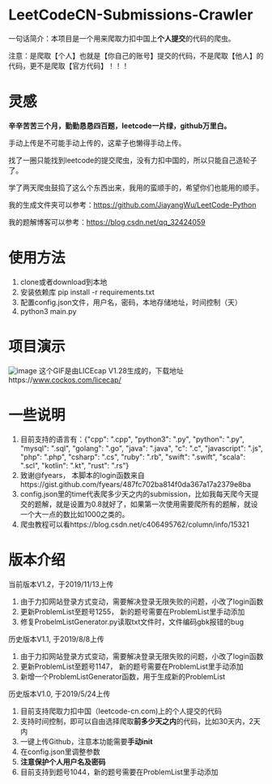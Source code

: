 # LeetCodeCN-Submissions-Crawler
一句话简介：本项目是一个用来爬取力扣中国上**个人提交**的代码的爬虫。

注意：是爬取【个人】也就是【你自己的账号】提交的代码，不是爬取【他人】的代码，更不是爬取【官方代码】！！！

# 灵感
**辛辛苦苦三个月，勤勤恳恳四百题，leetcode一片绿，github万里白。**

手动上传是不可能手动上传的，这辈子也懒得手动上传。

找了一圈只能找到leetcode的提交爬虫，没有力扣中国的，所以只能自己造轮子了。

学了两天爬虫鼓捣了这么个东西出来，我用的蛮顺手的，希望你们也能用的顺手。

我的生成文件夹可以参考：https://github.com/JiayangWu/LeetCode-Python

我的题解博客可以参考：https://blog.csdn.net/qq_32424059

# 使用方法
1. clone或者download到本地
2. 安装依赖库 pip install -r requirements.txt
3. 配置config.json文件，用户名，密码，本地存储地址，时间控制（天）
4. python3 main.py

# 项目演示
![image](https://github.com/JiayangWu/LeetCodeCN-Submissions-Crawler/blob/master/demo.gif)
这个GIF是由LICEcap V1.28生成的，下载地址https://www.cockos.com/licecap/
# 一些说明
1. 目前支持的语言有：{"cpp": ".cpp", "python3": ".py", "python": ".py", "mysql": ".sql", "golang": ".go", "java": ".java",
                   "c": ".c", "javascript": ".js", "php": ".php", "csharp": ".cs", "ruby": ".rb", "swift": ".swift",
                   "scala": ".scl", "kotlin": ".kt", "rust": ".rs"}
2. 致谢@fyears， 本脚本的login函数来自https://gist.github.com/fyears/487fc702ba814f0da367a17a2379e8ba
3. config.json里的time代表爬多少天之内的submission，比如我每天爬今天提交的题解，就是设置为0.8就好了，如果第一次使用需要爬所有的题解，就设一个大一点的数比如1000之类的。
4. 爬虫教程可以看https://blog.csdn.net/c406495762/column/info/15321

# 版本介绍
当前版本V1.2，于2019/11/13上传
1. 由于力扣网站登录方式变动，需要解决登录无限失败的问题，小改了login函数
2. 更新ProblemList至题号1255， 新的题号需要在ProblemList里手动添加
3. 修复ProbelmListGenerator.py读取txt文件时，文件编码gbk报错的bug

历史版本V1.1, 于2019/8/8上传
1. 由于力扣网站登录方式变动，需要解决登录无限失败的问题，小改了login函数
2. 更新ProblemList至题号1147， 新的题号需要在ProblemList里手动添加
3. 新增一个ProblemListGenerator函数，用于生成新的ProblemList

历史版本V1.0, 于2019/5/24上传
1. 目前支持爬取力扣中国（leetcode-cn.com)上的个人提交的代码
2. 支持时间控制，即可以自由选择爬取**前多少天之内**的代码，比如30天内，2天内
3. 一键上传Github，注意本功能需要**手动init**
4. 在config.json里调整参数
5. **注意保护个人用户名及密码**
6. 目前支持到题号1044，新的题号需要在ProblemList里手动添加

